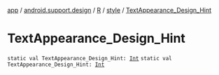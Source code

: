 [app](../../../index.md) / [android.support.design](../../index.md) / [R](../index.md) / [style](index.md) / [TextAppearance_Design_Hint](./-text-appearance_-design_-hint.md)

# TextAppearance_Design_Hint

`static val TextAppearance_Design_Hint: `[`Int`](https://kotlinlang.org/api/latest/jvm/stdlib/kotlin/-int/index.html)
`static val TextAppearance_Design_Hint: `[`Int`](https://kotlinlang.org/api/latest/jvm/stdlib/kotlin/-int/index.html)